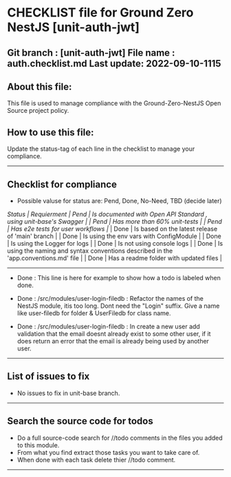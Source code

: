 #  CHECKLIST file for Ground Zero NestJS [unit-auth-jwt] 

Git branch : [unit-auth-jwt]
File name  : auth.checklist.md
Last update: 2022-09-10-1115
-----------------------------------------------------------

## About this file:
This file is used to manage compliance with the Ground-Zero-NestJS Open Source project policy.

## How to use this file:
Update the status-tag of each line in the checklist to manage your compliance.

-----------------------------------------------------------
## Checklist for compliance
- Possible valuse for status are: Pend, Done, No-Need, TBD (decide later)

*Status |    Requierment*
*| Pend | Is documented with Open API Standard , using unit-base's Swagger |*
*| Pend | Has more than 60% unit-tests                                     |*
*| Pend | Has e2e tests for user workflows                                 |*
| Done | Is based on the latest release of 'main' branch                  |
| Done | Is using the env vars with ConfigModule                          |
| Done | Is using the Logger for logs                                     |
| Done | Is not using console logs                                        |
| Done | Is using the naming and syntax conventions described in the 'app.conventions.md' file  | 
| Done | Has a readme folder with updated files                           |

-----------------------------------------------------------
- Done : This line is here for example to show how a todo is labeled when done.

- Done : /src/modules/user-login-filedb : Refactor the names of the NestJS module, itis too long. Dont need the 
        "Login" suffix. Give a name like user-filedb for folder & UserFiledb for class name.

- Done : /src/modules/user-login-filedb : In create a new user add validation that the email doesnt already exist
         to some other user, if it does return an error that the email is already being used by another user.

-----------------------------------------------------------
## List of issues to fix
- No issues to fix in unit-base branch.

-----------------------------------------------------------
## Search the source code for todos
- Do a full source-code search for //todo comments in the files you added to this module.
- From what you find extract those tasks you want to take care of.
- When done with each task delete thier //todo comment.

-----------------------------------------------------------

